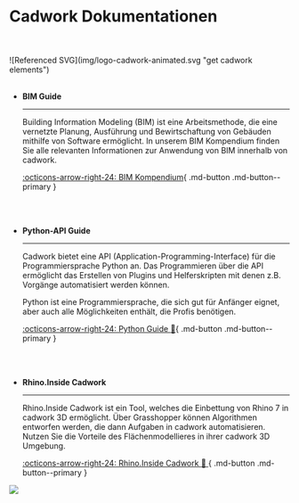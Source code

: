 # Cadwork Dokumentationen

<br>
<br>
![Referenced SVG](img/logo-cadwork-animated.svg "get cadwork elements")
<br>
<br>

<div class="BIM Kompendium" markdown>

-   __BIM Guide__

    ---

    Building Information Modeling (BIM) ist eine Arbeitsmethode, die eine vernetzte Planung, Ausführung und Bewirtschaftung von Gebäuden mithilfe von Software ermöglicht. 
    In unserem BIM Kompendium finden Sie alle relevanten Informationen zur Anwendung von BIM innerhalb von cadwork.

    [:octicons-arrow-right-24: BIM Kompendium](https://cadwork-bim.readthedocs.io/de/latest/){ .md-button .md-button--primary }

    <br>
    <br>

-   __Python-API Guide__

    ---

    Cadwork bietet eine API (Application-Programming-Interface) für die Programmiersprache Python an. 
    Das Programmieren über die API ermöglicht das Erstellen von Plugins und Helferskripten mit denen z.B. Vorgänge automatisiert werden können.

    Python ist eine Programmiersprache, die sich gut für Anfänger eignet, aber auch alle Möglichkeiten enthält, die Profis benötigen.

    [:octicons-arrow-right-24: Python Guide :snake:](https://python.cadwork.dev/en/latest/){ .md-button .md-button--primary }

    <br>
    <br>

-   __Rhino.Inside Cadwork__

    ---

    Rhino.Inside Cadwork ist ein Tool, welches die Einbettung von Rhino 7 in cadwork 3D ermöglicht. Über Grasshopper können Algorithmen entworfen werden, die dann Aufgaben in cadwork automatisieren. 
    Nutzen Sie die Vorteile des Flächenmodellieres in ihrer cadwork 3D Umgebung.

    [:octicons-arrow-right-24: Rhino.Inside Cadwork :rhinoceros: ](https://rhinoinsidecadwork.readthedocs.io/en/latest/){ .md-button .md-button--primary }

</div>


<noscript>
    <img src="https://analytics.cadwork.ca/ingress/e6b1702b-6224-4e93-94b7-9e4c2cd7ae06/pixel.gif">
</noscript>
<script defer src="https://analytics.cadwork.ca/ingress/e6b1702b-6224-4e93-94b7-9e4c2cd7ae06/script.js"></script>
